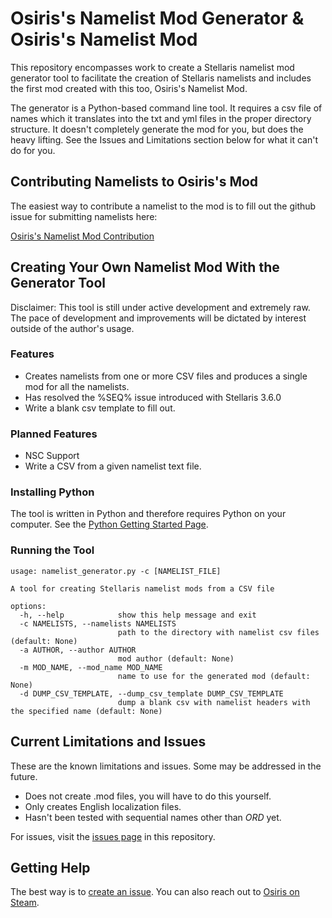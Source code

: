 # Osiris's Namelist Mod Generator & Osiris's Namelist Mod

This repository encompasses work to create a Stellaris namelist mod generator tool to facilitate the creation of 
Stellaris namelists and includes the first mod created with this too, Osiris's Namelist Mod.

The generator is a Python-based command line tool. It requires a csv file of names which it translates into the txt
and yml files in the proper directory structure. It doesn't completely generate the mod for you, but does the heavy 
lifting. See the Issues and Limitations section below for what it can't do for you. 

## Contributing Namelists to Osiris's Mod

The easiest way to contribute a namelist to the mod is to fill out the github issue for submitting namelists here:

[Osiris's Namelist Mod Contribution](https://github.com/Osiris1975/namelist-mod-gen/issues/new?assignees=Osiris1975&labels=contribution&template=osiris-s-namelist-contribution.md&title=)

## Creating Your Own Namelist Mod With the Generator Tool

Disclaimer: This tool is still under active development and extremely raw. The pace of development and improvements
will be dictated by interest outside of the author's usage.

### Features

* Creates namelists from one or more CSV files and produces a single mod for all the namelists. 
* Has resolved the %SEQ% issue introduced with Stellaris 3.6.0
* Write a blank csv template to fill out.

### Planned Features

* NSC Support
* Write a CSV from a given namelist text file. 

### Installing Python

The tool is written in Python and therefore requires Python on your computer. See the [Python Getting Started Page](https://www.python.org/about/gettingstarted/).

### Running the Tool

``` 
usage: namelist_generator.py -c [NAMELIST_FILE]

A tool for creating Stellaris namelist mods from a CSV file

options:
  -h, --help            show this help message and exit
  -c NAMELISTS, --namelists NAMELISTS
                        path to the directory with namelist csv files (default: None)
  -a AUTHOR, --author AUTHOR
                        mod author (default: None)
  -m MOD_NAME, --mod_name MOD_NAME
                        name to use for the generated mod (default: None)
  -d DUMP_CSV_TEMPLATE, --dump_csv_template DUMP_CSV_TEMPLATE
                        dump a blank csv with namelist headers with the specified name (default: None)

```

## Current Limitations and Issues

These are the known limitations and issues. Some may be addressed in the future.

* Does not create .mod files, you will have to do this yourself.
* Only creates English localization files.
* Hasn't been tested with sequential names other than $ORD$ yet. 


For issues, visit the [issues page](https://github.com/Osiris1975/namelist-mod-gen/issues) in this repository.



## Getting Help 

The best way is to [create an issue](https://github.com/Osiris1975/namelist-mod-gen/issues). You can also reach out
to [Osiris on Steam](https://steamcommunity.com/profiles/76561198007264573/). 

